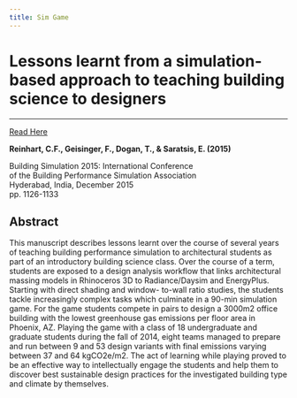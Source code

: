 ```yaml
---
title: Sim Game
---
```


# Lessons learnt from a simulation-based approach to teaching building science to designers

---
[Read Here]()

**Reinhart, C.F., Geisinger, F., Dogan, T., & Saratsis, E. (2015)**

Building Simulation 2015: International Conference <br/>
of the Building Performance Simulation Association <br/>
Hyderabad, India, December 2015 <br/>
pp. 1126-1133

## Abstract
This manuscript describes lessons learnt over the course of several years of teaching building performance simulation to architectural students as part of an introductory building science class. Over the course of a term, students are exposed to a design analysis workflow that links architectural massing models in Rhinoceros 3D to Radiance/Daysim and EnergyPlus. Starting with direct shading and window- to-wall ratio studies, the students tackle increasingly complex tasks which culminate in a 90-min simulation game. For the game students compete in pairs to design a 3000m2 office building with the lowest greenhouse gas emissions per floor area in Phoenix, AZ. Playing the game with a class of 18 undergraduate and graduate students during the fall of 2014, eight teams managed to prepare and run between 9 and 53 design variants with final emissions varying between 37 and 64 kgCO2e/m2. The act of learning while playing proved to be an effective way to intellectually engage the students and help them to discover best sustainable design practices for the investigated building type and climate by themselves.